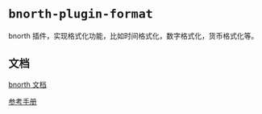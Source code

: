 # `bnorth-plugin-format`

bnorth 插件，实现格式化功能，比如时间格式化，数字格式化，货币格式化等。

## 文档

[bnorth 文档](//able99.github.io/#cbnorth)

[参考手册](//able99.github.io/bnorth/pluginbase64/)